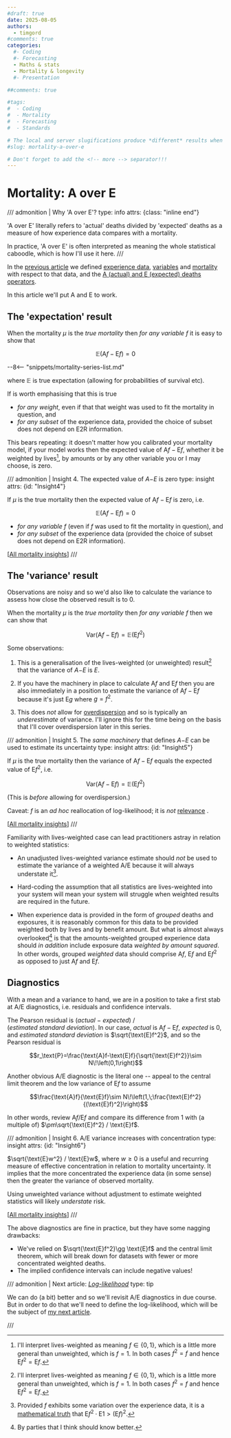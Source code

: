 ```yaml
---
#draft: true 
date: 2025-08-05
authors:
  - timgord
#comments: true
categories:
  #- Coding
  #- Forecasting
  - Maths & stats
  - Mortality & longevity
  #- Presentation

##comments: true

#tags:
#  - Coding
#  - Mortality
#  - Forecasting
#  - Standards

# The local and server slugifications produce *different* results when there are dashes in the item title.
#slug: mortality-a-over-e

# Don't forget to add the <!-- more --> separator!!!
---
```


# Mortality: A over E

/// admonition | Why 'A over E'?
    type: info
    attrs: {class: "inline end"}

'A over E' literally refers to 'actual' deaths divided by 'expected' deaths as a measure of how experience data compares with a mortality.

In practice, 'A over E' is often interpreted as meaning the whole statistical caboodle, which is how I'll use it here.
///

In the [previous article](/2025-08/mortality-measures-matter/) we defined [experience data](/2025-08/mortality-measures-matter/#Def-exp-data), [variables](/2025-08/mortality-measures-matter/#Def-variable) and [mortality](/2025-08/mortality-measures-matter/#Def-mortality) with respect to that data, and the [$\text{A}$ (actual) and $\text{E}$ (expected) deaths operators](/2025-08/mortality-measures-matter/#Def-AE-ops).

In this article we'll put $\text{A}$ and $\text{E}$ to work.

<!-- more -->

## The 'expectation' result

When the mortality $\mu$ is the *true mortality* then *for any variable $f$* it is easy to show that

$$\mathbb{E}\big(\text{A}f-\text{E}f\big)=0\tag{1}$$

--8<-- "snippets/mortality-series-list.md"

where $\mathbb{E}$ is true expectation (allowing for probabilities of survival etc).

If is worth emphasising that this is true

- *for any weight*, even if that that weight was used to fit the mortality in question, and
- *for any subset* of the experience data, provided the choice of subset does not depend on E2R information.

This bears repeating: it doesn't matter how you calibrated your mortality model, if your model works then the expected value of $\text{A}f-\text{E}f$, whether it be weighted by lives[^Lives], by amounts or by any other variable you or I may choose, is zero.

[^Lives]: I'll interpret lives-weighted as meaning $f\in\{0,1\}$, which is a little more general than unweighted, which is $f=1$. In both cases $f^2=f$ and hence $\text{E}f^2=\text{E}f$.

/// admonition | Insight 4. The expected value of *A*−*E* is zero
    type: insight
    attrs: {id: "Insight4"}

If $\mu$ is the true mortality then the expected value of $\text{A}f-\text{E}f$ is zero, i.e.

$$\mathbb{E}\big(\text{A}f-\text{E}f\big)=0$$

- *for any variable $f$* (even if $f$ was used to fit the mortality in question), and
- *for any subset* of the experience data (provided the choice of subset does not depend on E2R information).

[[All mortality insights](/collated-mortality-insights#Insight4)]
///

## The 'variance' result

Observations are noisy and so we'd also like to calculate the variance to assess how close the observed result is to $0$.

When the mortality $\mu$ is the *true mortality* then *for any variable $f$* then we can show that

$$\text{Var}\big(\text{A}f-\text{E}f\big)=\mathbb{E}\big(\text{E}f^2\big) \tag{2}$$

Some observations:

1. This is a generalisation of the lives-weighted (or unweighted) result[^Lives] that the variance of *A*−*E* is *E*.

1. If you have the machinery in place to calculate $\text{A}f$ and $\text{E}f$ then you are also immediately in a position to estimate the variance of $\text{A}f-\text{E}f$ because it's just $\text{E}g$ where $g=f^2$.

1. This does *not* allow for [overdispersion](/2025-08/mortality-measures-matter/#Def-overdispersion) and so is typically an *underestimate* of variance. I'll ignore this for the time being on the basis that I'll cover overdispersion later in this series.

/// admonition | Insight 5. The *same machinery* that defines *A*−*E* can be used to estimate its uncertainty
    type: insight
    attrs: {id: "Insight5"}

If $\mu$ is the true mortality then the variance of $\text{A}f-\text{E}f$ equals the expected value of $\text{E}f^2$, i.e.

$$\text{Var}\big(\text{A}f-\text{E}f\big)=\mathbb{E}\big(\text{E}f^2\big)$$

(This is *before* allowing for overdispersion.)

Caveat: $f$ is an *ad hoc* reallocation of log-likelihood; it is *not* [relevance](/2025-10/mortality-good-things-come-to-those-who-weight-i/#Def-relevance)
.

[[All mortality insights](/collated-mortality-insights#Insight5)]
///

Familiarity with lives-weighted case can lead practitioners astray in relation to weighted statistics:

- An unadjusted lives-weighted variance estimate should *not* be used to estimate the variance of a weighted A/E because it will always understate it[^WeightVariance].

- Hard-coding the assumption that all statistics are lives-weighted into your system will mean your system will struggle when weighted results are required in the future.

- When experience data is provided in the form of *grouped* deaths and exposures, it is reasonably common for this data to be provided weighted both by lives and by benefit amount. But what is almost always overlooked[^ShouldKnowBetter] is that the amounts-weighted grouped experience data should *in addition* include exposure data *weighted by amount squared*. In other words, grouped *weighted* data should comprise $\text{A}f$, $\text{E}f$ and $\text{E}f^2$ as opposed to just $\text{A}f$ and $\text{E}f$.

[^WeightVariance]: Provided $f$ exhibits some variation over the experience data, it is a [mathematical truth](https://en.wikipedia.org/wiki/Cauchy%E2%80%93Schwarz_inequality) that $\text{E}f^2\cdot\text{E}1\gt (\text{E}f)^2$.

[^ShouldKnowBetter]: By parties that I think should know better.

## Diagnostics

With a mean and a variance to hand, we are in a position to take a first stab at A/E diagnostics, i.e. residuals and  confidence intervals.

The Pearson residual is (*actual*&#x00A0;−&#x00A0;*expected*) / (*estimated&#x00A0;standard&#x00A0;deviation*). In our case, *actual* is $\text{A}f-\text{E}f$, *expected* is $0$, and *estimated standard deviation* is $\sqrt{\text{E}f^2}$, and so the Pearson residual is

$$r_\text{P}=\frac{\text{A}f-\text{E}f}{\sqrt{\text{E}f^2}}\sim N\!\left(0,1\right)$$

Another obvious A/E diagnostic is the literal one -- appeal to the central limit theorem and the low variance of $\text{E}f$ to assume

$$\frac{\text{A}f}{\text{E}f}\sim N\!\left(1,\;\frac{\text{E}f^2}{(\text{E}f)^2}\right)$$

In other words, review $\text{A}f/\text{E}f$ and compare its difference from $1$ with (a multiple of) $\pm\sqrt{\text{E}f^2} / \text{E}f$.

/// admonition | Insight 6. A/E variance increases with concentration
    type: insight
    attrs: {id: "Insight6"}

$\sqrt{\text{E}w^2} / \text{E}w$, where $w\ge0$ is a useful and recurring measure of effective concentration in relation to mortality uncertainty. It implies that the more concentrated the experience data (in some sense) then the greater the variance of observed mortality.

Using unweighted variance without adjustment to estimate weighted statistics will likely *understate* risk.

[[All mortality insights](/collated-mortality-insights#Insight6)]
///

The above diagnostics are fine in practice, but they have some nagging drawbacks:

- We've relied on $\sqrt{\text{E}f^2}\gg \text{E}f$ and the central limit theorem, which will break down for datasets with fewer or more concentrated weighted deaths.
- The implied confidence intervals can include negative values!

/// admonition | Next article: [*Log-likelihood*](/2025-08/mortality-log-likelihood/)
    type: tip

We can do (a bit) better and so we'll revisit A/E diagnostics in due course. But in order to do that we'll need to define the log-likelihood, which will be the subject of [my next article](/2025-08/mortality-log-likelihood/).

///

